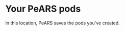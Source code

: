 <!--
SPDX-FileCopyrightText: 2022 Aurelie Herbelot, <aurelie.herbelot@unitn.it>, 

SPDX-License-Identifier: AGPL-3.0-only
-->

# Your PeARS pods

In this location, PeARS saves the pods you've created.
